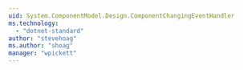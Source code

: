 ```yaml
---
uid: System.ComponentModel.Design.ComponentChangingEventHandler
ms.technology: 
  - "dotnet-standard"
author: "stevehoag"
ms.author: "shoag"
manager: "wpickett"
---
```

